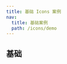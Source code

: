 ```yaml
---
title: 基础 Icons 案例
nav:
  title: 基础案例
  path: /icons/demo
---
```


## 基础

<code src="../examples/basic.tsx"></code>
